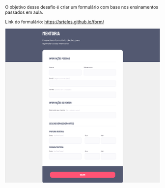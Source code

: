 O objetivo desse desafio é criar um formulário com 
base nos ensinamentos passados em aula.

Link do formulário: https://srteles.github.io/form/

<img src="img/2022-10-24 (3).png" alt="Imagem do desafio">
